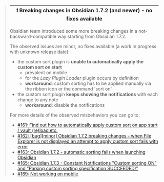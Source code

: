 > | :exclamation:  Breaking changes in Obsidian 1.7.2 (and newer) - no fixes available|
> |----------------------------------------------|
>
> Obsidian team introduced some more breaking changes in a not-backward-compatible way starting from Obsidian 1.7.2.
>
> The observed issues are minor, no fixes available (a work in progress with unknown release date):
> - the custom sort plugin is **unable to automatically apply the custom sort on start**
>   - prevalent on mobile
>   - for the _Lazy Plugin Loader_ plugin occurs by definition
>   - **workaround**: custom sorting has to be applied manually via the ribbon icon or the command 'sort on'
> - the custom sort plugin **keeps showing the notifications** with each change to any note
>   - **workaround**: disable the notifications
> 
> For more details of the observed misbehaviors you can go to:
> - [#161: Find out how to automatically apply custom sort on app start / vault (re)load etc.](https://github.com/SebastianMC/obsidian-custom-sort/issues/161)
> - [#162: \[bug\]\[minor\] Obsidian 1.7.2 breaking changes - when File Explorer is not displayed an attempt to apply custom sort fails with error](https://github.com/SebastianMC/obsidian-custom-sort/issues/162)
> - [#163: Obsidian 1.7.2 - automatic sorting fails when launching Obsidian](https://github.com/SebastianMC/obsidian-custom-sort/issues/163)
> - [#165: Obsidian 1.7.3 - Constant Notifications "Custom sorting ON" and "Parsing custom sorting specification SUCCEEDED!"](https://github.com/SebastianMC/obsidian-custom-sort/issues/165)
> - [#169: Not working on mobile](https://github.com/SebastianMC/obsidian-custom-sort/issues/169)
>
